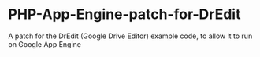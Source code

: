 PHP-App-Engine-patch-for-DrEdit
===============================

A patch for the DrEdit (Google Drive Editor) example code, to allow it to run on Google App Engine
